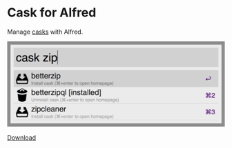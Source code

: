 # Cask for Alfred

Manage [casks](https://github.com/phinze/homebrew-cask) with Alfred.

![Screenshot of "Cask for Alfred"](screenshot.png)

[Download](Cask.alfredworkflow?raw=true)
